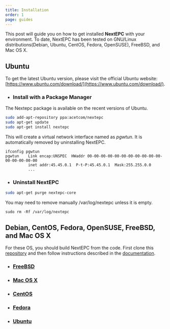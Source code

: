 ```yaml
---
title: Installation
order: 1
page: guides
---
```


This post will guide you on how to get installed **NextEPC** with your environment. To date, NextEPC has been tested on GNU/Linux distributions(Debian, Ubuntu, CentOS, Fedora, OpenSUSE), FreeBSD, and Mac OS X.



## Ubuntu

To get the latest Ubuntu version, please visit the official Ubuntu website: [https://www.ubuntu.com/download/](https://www.ubuntu.com/download/). 

* ### Install with a Package Manager

The Nextepc package is available on the recent versions of Ubuntu.

```bash
sudo add-apt-repository ppa:acetcom/nextepc
sudo apt-get update
sudo apt-get install nextepc
```
This will create a virtual network interface named as *pgwtun*. It is automatically removed by uninstalling NextEPC.

```
ifconfig pgwtun
pgwtun    Link encap:UNSPEC  HWaddr 00-00-00-00-00-00-00-00-00-00-00-00-00-00-00-00  
          inet addr:45.45.0.1  P-t-P:45.45.0.1  Mask:255.255.0.0
          ...
```



* ### Uninstall NextEPC

```bash
sudo apt-get purge nextepc-core
```

You may need to remove manually /var/log/nextepc unless it is empty.
```
sudo rm -Rf /var/log/nextepc
```


## Debian, CentOS, Fedora, OpenSUSE, FreeBSD, and Mac OS X

For these OS, you should build NextEPC from the code. First clone this [repository](https://github.com/acetcom/nextepc.git) and then follow instructions described in the [documentation](https://nextepc.org/docs/). 

* ### [FreeBSD](https://nextepc.org/docs/build/1-freebsd)
* ### [Mac OS X](https://nextepc.org/docs/build/2-macosx)
* ### [CentOS](https://nextepc.org/docs/build/3-centos)
* ### [Fedora](https://nextepc.org/docs/build/4-fedora)
* ### [Ubuntu](https://nextepc.org/docs/build/5-ubuntu)
